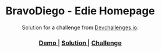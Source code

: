 <!-- Please update value in the {}  -->

<h1 align="center">BravoDiego - Edie Homepage</h1>

<div align="center">
   Solution for a challenge from  <a href="http://devchallenges.io" target="_blank">Devchallenges.io</a>.
</div>

<div align="center">
  <h3>
    <a href="https://bravodiego-edie-homepage-challenge.netlify.app">
      Demo
    </a>
    <span> | </span>
    <a href="https://bravodiego-edie-homepage-challenge.netlify.app">
      Solution
    </a>
    <span> | </span>
    <a href="https://devchallenges.io/challenges/xobQBuf8zWWmiYMIAZe0">
      Challenge
    </a>
  </h3>
</div>
